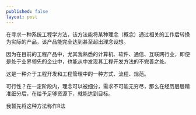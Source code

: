 ```yaml
---
published: false
layout: post
---
```


在寻求一种系统工程学方法，该方法能将某种理念（概念）通过相关的工作后转换为实际的产品，该产品能完全达到甚至超出理念设想。

因为在目前的工程产品中，尤其我熟悉的计算机、软件、通信、互联网行业，即便是处于业界领先的企业中，也能从中发现其工程开发方法的不完善之处。

这是一种介于工程开发和工程管理中的一种方式、流程、规范。

可行性？在一定阶段内，理念可以被细分，需求不可能无穷尽，那么在经历层层精准细分后，在给予足够资源下，就能达到目标。

我暂先将这种方法称作R法